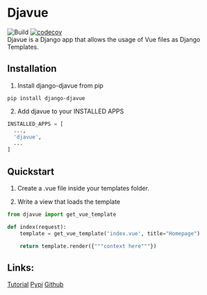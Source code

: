 # Djavue

![Build](https://travis-ci.com/brenodega28/django-djavue.svg?branch=main&status=passed)
[![codecov](https://codecov.io/gh/brenodega28/django-djavue/branch/main/graph/badge.svg?token=UYLA6IFYOL)](https://codecov.io/gh/brenodega28/django-djavue)\
Djavue is a Django app that allows the usage of Vue files as Django Templates.

## Installation

1. Install django-djavue from pip

```
pip install django-djavue
```

2. Add djavue to your INSTALLED APPS

```python
INSTALLED_APPS = [
  ...,
  'djavue',
  ...
]
```

## Quickstart

1. Create a .vue file inside your templates folder.

2. Write a view that loads the template

```python
from djavue import get_vue_template

def index(request):
    template = get_vue_template('index.vue', title="Homepage")

    return template.render({"""context here"""})
```

## Links:

[Tutorial](https://github.com/brenodega28/django-djavue/wiki/0.-Tutorial)
[Pypi](https://pypi.org/project/django-djavue/)
[Github](https://github.com/brenodega28/django-djavue)
